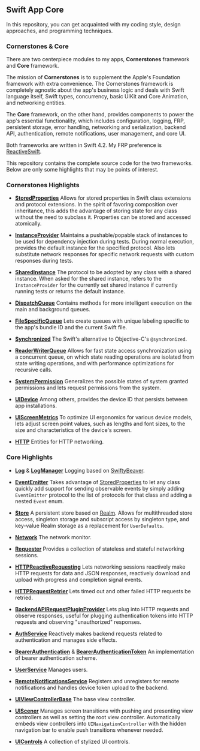 ## Swift App Core

In this repository, you can get acquainted with my coding style, design approaches, and programming techniques.

### Cornerstones & Core

There are two centerpiece modules to my apps, **Cornerstones** framework and **Core** framework.

The mission of **Cornerstones** is to supplement the Apple's Foundation framework with extra convenience. The Cornerstones framework is completely agnostic about the app's business logic and deals with Swift language itself, Swift types, concurrency, basic UIKit and Core Animation, and networking entities.

The **Core** framework, on the other hand, provides components to power the app's essential functionality, which includes configuration, logging, FRP, persistent storage, error handling, networking and serialization, backend API, authentication, remote notifications, user management, and core UI.

Both frameworks are written in Swift 4.2. My FRP preference is [ReactiveSwift](https://github.com/ReactiveCocoa/ReactiveSwift).

This repository contains the complete source code for the two frameworks. Below are only some highlights that may be points of interest.

### Cornerstones Highlights

* [**StoredProperties**](Cornerstones/Swift/StoredProperties/StoredProperties.swift) Allows for stored properties in Swift class extensions and protocol extensions. In the spirit of favoring composition over inheritance, this adds the advantage of storing state for any class without the need to subclass it. Properties can be stored and accessed atomically.

* [**InstanceProvider**](Cornerstones/Swift/Testing/InstanceProvider.swift) Maintains a pushable/popable stack of instances to be used for dependency injection during tests. During normal execution, provides the default instance for the specified protocol. Also lets substitute network responses for specific network requests with custom responses during tests.

* [**SharedInstance**](Cornerstones/Swift/Testing/SharedInstance.swift) The protocol to be adopted by any class with a shared instance. When asked for the shared instance, refers to the `InstanceProvider` for the currently set shared instance if currently running tests or returns the default instance.

* [**DispatchQueue**](Cornerstones/Concurrency/DispatchQueue/DispatchQueue.swift) Contains methods for more intelligent execution on the main and background queues.

* [**FileSpecificQueue**](Cornerstones/Concurrency/DispatchQueue/FileSpecificQueue.swift) Lets create queues with unique labeling specific to the app's bundle ID and the current Swift file.

* [**Synchronized**](Cornerstones/Concurrency/Synchronization/Synchronized.swift) The Swift's alternative to Objective-C's `@synchronized`.

* [**ReaderWriterQueue**](Cornerstones/Concurrency/Synchronization/ReaderWriterQueue.swift) Allows for fast state access synchronization using a concurrent queue, on which state reading operations are isolated from state writing operations, and with performance optimizations for recursive calls.

* [**SystemPermission**](Cornerstones/Permissions/SystemPermission.swift) Generalizes the possible states of system granted permissions and lets request permissions from the system.

* [**UIDevice**](Cornerstones/UIKit/UIDevice/UIDevice.swift) Among others, provides the device ID that persists between app installations.

* [**UIScreenMetrics**](Cornerstones/UIKit/UIScreen/UIScreenMetrics.swift) To optimize UI ergonomics for various device models, lets adjust screen point values, such as lengths and font sizes, to the size and characteristics of the device's screen.

* [**HTTP**](Cornerstones/Networking/HTTP) Entities for HTTP networking.

### Core Highlights

* [**Log**](Core/Logging/Log.swift) & [**LogManager**](Core/Logging/LogManager.swift) Logging based on [SwiftyBeaver](https://github.com/SwiftyBeaver/SwiftyBeaver).

* [**EventEmitter**](Core/Reactive/EventEmitter.swift) Takes advantage of [StoredProperties](Cornerstones/Swift/StoredProperties/StoredProperties.swift) to let any class quickly add support for sending observable events by simply adding `EventEmitter` protocol to the list of protocols for that class and adding a nested `Event` enum.

* [**Store**](Core/Store) A persistent store based on [Realm](https://github.com/realm/realm-cocoa). Allows for multithreaded store access, singleton storage and subscript access by singleton type, and key-value Realm storage as a replacement for `UserDefaults`.

* [**Network**](Core/Networking/Network/Network.swift) The network monitor.

* [**Requester**](Core/Networking/Network/Requester.swift) Provides a collection of stateless and stateful networking sessions.

* [**HTTPReactiveRequesting**](Core/Networking/HTTP/HTTPReactiveRequesting.swift) Lets networking sessions reactively make HTTP requests for data and JSON responses, reactively download and upload with progress and completion signal events.

* [**HTTPRequestRetrier**](Core/Networking/HTTP/HTTPRequestRetrier.swift) Lets timed out and other failed HTTP requests be retried.

* [**BackendAPIRequestPluginProvider**](Core/BackendAPI/Backend/BackendAPIRequestPluginProvider.swift) Lets plug into HTTP requests and observe responses, useful for plugging authentication tokens into HTTP requests and observing "unauthorized" responses.

* [**AuthService**](Core/Authentication/AuthService.swift) Reactively makes backend requests related to authentication and manages side effects.

* [**BearerAuthentication**](Core/Authentication/BearerAuthentication.swift) & [**BearerAuthenticationToken**](Core/Authentication/BearerAuthenticationToken.swift) An implementation of bearer authentication scheme.

* [**UserService**](Core/User/UserService.swift) Manages users.

* [**RemoteNotificationsService**](Core/RemoteNotifications/RemoteNotificationsService.swift) Registers and unregisters for remote notifications and handles device token upload to the backend.

* [**UIViewControllerBase**](Core/UI/UICore/UIViewControllerBase.swift) The base view controller.

* [**UIScener**](Core/UI/UICore/UIScener.swift) Manages screen transitions with pushing and presenting view controllers as well as setting the root view controller. Automatically embeds view controllers into `UINavigationController` with the hidden navigation bar to enable push transitions whenever needed.

* [**UIControls**](Core/UI/UIControls) A collection of stylized UI controls.
